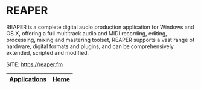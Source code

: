 # REAPER

 REAPER is a complete digital audio production application for Windows and OS X, offering a full multitrack audio and MIDI recording, editing, processing, mixing and mastering toolset, REAPER supports a vast range of hardware, digital formats and plugins, and can be comprehensively extended, scripted and modified.

 SITE: https://reaper.fm

 | [Applications](https://portable-linux-apps.github.io/apps.html) | [Home](https://portable-linux-apps.github.io)
 | --- | --- |
